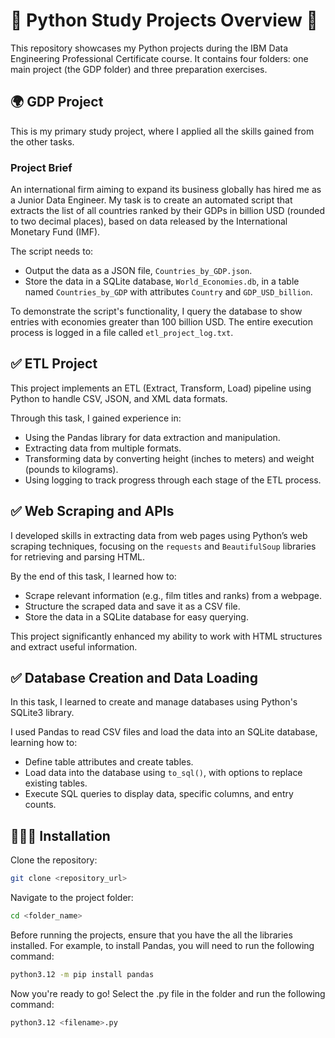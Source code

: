 # 🐍 Python Study Projects Overview 🐍

This repository showcases my Python projects during the IBM Data Engineering Professional Certificate course. It contains four folders: one main project (the GDP folder) and three preparation exercises.

## 🌍 GDP Project

This is my primary study project, where I applied all the skills gained from the other tasks.

### Project Brief
An international firm aiming to expand its business globally has hired me as a Junior Data Engineer. My task is to create an automated script that extracts the list of all countries ranked by their GDPs in billion USD (rounded to two decimal places), based on data released by the International Monetary Fund (IMF).

The script needs to:
- Output the data as a JSON file, `Countries_by_GDP.json`.
- Store the data in a SQLite database, `World_Economies.db`, in a table named `Countries_by_GDP` with attributes `Country` and `GDP_USD_billion`.

To demonstrate the script's functionality, I query the database to show entries with economies greater than 100 billion USD. The entire execution process is logged in a file called `etl_project_log.txt`.

## ✅ ETL Project

This project implements an ETL (Extract, Transform, Load) pipeline using Python to handle CSV, JSON, and XML data formats.

Through this task, I gained experience in:
- Using the Pandas library for data extraction and manipulation.
- Extracting data from multiple formats.
- Transforming data by converting height (inches to meters) and weight (pounds to kilograms).
- Using logging to track progress through each stage of the ETL process.

## ✅ Web Scraping and APIs

I developed skills in extracting data from web pages using Python’s web scraping techniques, focusing on the `requests` and `BeautifulSoup` libraries for retrieving and parsing HTML.

By the end of this task, I learned how to:
- Scrape relevant information (e.g., film titles and ranks) from a webpage.
- Structure the scraped data and save it as a CSV file.
- Store the data in a SQLite database for easy querying.

This project significantly enhanced my ability to work with HTML structures and extract useful information.

## ✅ Database Creation and Data Loading

In this task, I learned to create and manage databases using Python's SQLite3 library. 

I used Pandas to read CSV files and load the data into an SQLite database, learning how to:
- Define table attributes and create tables.
- Load data into the database using `to_sql()`, with options to replace existing tables.
- Execute SQL queries to display data, specific columns, and entry counts.

## 👷🏻‍♂️ Installation

Clone the repository:

```bash
git clone <repository_url>
```

Navigate to the project folder:

```bash
cd <folder_name>
```

Before running the projects, ensure that you have the all the libraries installed. For example, to install Pandas, you will need to run the following command:

```bash
python3.12 -m pip install pandas
```

Now you're ready to go! Select the .py file in the folder and run the following command:

```bash
python3.12 <filename>.py
```
